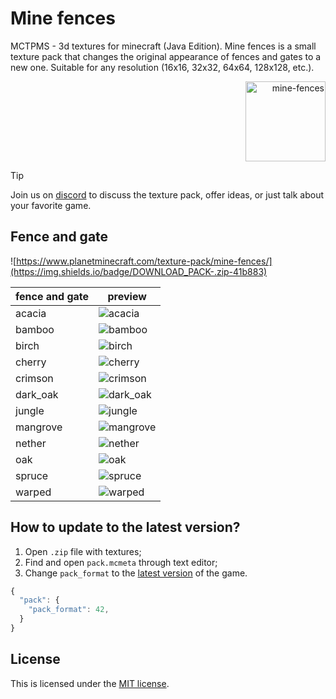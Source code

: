# Mine fences

MCTPMS - 3d textures for minecraft (Java Edition). Mine fences is a small texture pack that changes the original appearance of fences and gates to a new one. Suitable for any resolution (16x16, 32x32, 64x64, 128x128, etc.). <p align="right">
  <img
    src="https://github.com/andrejsharapov/mine-fences/blob/main/pack.png?raw=true"
    alt="mine-fences"
    width="128">
</p>

> [!TIP]  
> Join us on [discord](https://discord.gg/En8KcxdDra) to discuss the texture pack, offer ideas, or just talk about your favorite game.

## Fence and gate

![https://www.planetminecraft.com/texture-pack/mine-fences/](https://img.shields.io/badge/DOWNLOAD_PACK-.zip-41b883)

| fence and gate | preview                                                                                           |
| -------------- | ------------------------------------------------------------------------------------------------- |
| acacia         | ![acacia](https://github.com/andrejsharapov/mine-fences/blob/main/fences/acacia.png?raw=true)     |
| bamboo         | ![bamboo](https://github.com/andrejsharapov/mine-fences/blob/main/fences/bamboo.png?raw=true)     |
| birch          | ![birch](https://github.com/andrejsharapov/mine-fences/blob/main/fences/birch.png?raw=true)       |
| cherry         | ![cherry](https://github.com/andrejsharapov/mine-fences/blob/main/fences/cherry.png?raw=true)     |
| crimson        | ![crimson](https://github.com/andrejsharapov/mine-fences/blob/main/fences/crimson.png?raw=true)   |
| dark_oak       | ![dark_oak](https://github.com/andrejsharapov/mine-fences/blob/main/fences/dark_oak.png?raw=true) |
| jungle         | ![jungle](https://github.com/andrejsharapov/mine-fences/blob/main/fences/jungle.png?raw=true)     |
| mangrove       | ![mangrove](https://github.com/andrejsharapov/mine-fences/blob/main/fences/mangrove.png?raw=true) |
| nether         | ![nether](https://github.com/andrejsharapov/mine-fences/blob/main/fences/nether.png?raw=true)     |
| oak            | ![oak](https://github.com/andrejsharapov/mine-fences/blob/main/fences/oak.png?raw=true)           |
| spruce         | ![spruce](https://github.com/andrejsharapov/mine-fences/blob/main/fences/spruce.png?raw=true)     |
| warped         | ![warped](https://github.com/andrejsharapov/mine-fences/blob/main/fences/warped.png?raw=true)     |

## How to update to the latest version?

1. Open `.zip` file with textures;
2. Find and open `pack.mcmeta` through text editor;
3. Change `pack_format` to the [latest version](https://minecraft.wiki/w/Pack_format#List_of_resource_pack_formats) of the game.

```js
{
  "pack": {
    "pack_format": 42,
  }
}
```

## License

This is licensed under the [MIT license](https://github.com/andrejsharapov/mine-fences/blob/main/LICENSE).
